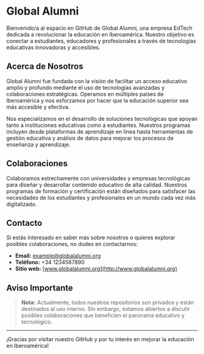 # Global Alumni

Bienvenido/a al espacio en GitHub de Global Alumni, una empresa EdTech dedicada a revolucionar la educación en Iberoamérica. Nuestro objetivo es conectar a estudiantes, educadores y profesionales a través de tecnologías educativas innovadoras y accesibles.

## Acerca de Nosotros

Global Alumni fue fundada con la visión de facilitar un acceso educativo amplio y profundo mediante el uso de tecnologías avanzadas y colaboraciones estratégicas. Operamos en múltiples países de Iberoamérica y nos esforzamos por hacer que la educación superior sea más accesible y efectiva.

Nos especializamos en el desarrollo de soluciones tecnológicas que apoyan tanto a instituciones educativas como a estudiantes. Nuestros programas incluyen desde plataformas de aprendizaje en línea hasta herramientas de gestión educativa y análisis de datos para mejorar los procesos de enseñanza y aprendizaje.

## Colaboraciones

Colaboramos estrechamente con universidades y empresas tecnológicas para diseñar y desarrollar contenido educativo de alta calidad. Nuestros programas de formación y certificación están diseñados para satisfacer las necesidades de los estudiantes y profesionales en un mundo cada vez más digitalizado.

## Contacto

Si estás interesado en saber más sobre nosotros o quieres explorar posibles colaboraciones, no dudes en contactarnos:

- **Email:** example@globalalumni.org
- **Teléfono:** +34 1234567890
- **Sitio web:** [www.globalalumni.org](http://www.globalalumni.org)

## Aviso Importante

> **Nota:** Actualmente, todos nuestros repositorios son privados y están destinados al uso interno. Sin embargo, estamos abiertos a discutir posibles colaboraciones que beneficien el panorama educativo y tecnológico.

---

¡Gracias por visitar nuestro GitHub y por tu interés en mejorar la educación en Iberoamérica!
